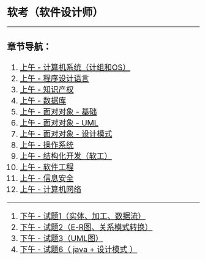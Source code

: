 # 软考（软件设计师）
---
<div style="font-size:20px;">

### 章节导航：
1. [上午 - 计算机系统（计组和OS）](软考/软考-note/1.md)
2. [上午 - 程序设计语言](软考/软考-note/2.md)
3. [上午 - 知识产权](软考/软考-note/4.md)
4. [上午 - 数据库](软考/软考-note/5.md)
5. [上午 - 面对对象 - 基础](软考/软考-note/7.md)
6. [上午 - 面对对象 - UML](软考/软考-note/8.md)
7. [上午 - 面对对象 - 设计模式](软考/软考-note/10.md)
8. [上午 - 操作系统](软考/软考-note/12.md)
9. [上午 - 结构化开发（软工）](软考/软考-note/13.md)
10. [上午 - 软件工程](软考/软考-note/14.md)
11. [上午 - 信息安全](软考/软考-note/15.md)
12. [上午 - 计算机网络](软考/软考-note/16.md)
---
1. [下午 - 试题1（实体、加工、数据流）](软考/软考-note/3.md)
2. [下午 - 试题2（E-R图、关系模式转换）](软考/软考-note/6.md)
3. [下午 - 试题3（UML图）](软考/软考-note/9.md)
4. [下午 - 试题6（ java + 设计模式 ）](软考/软考-note/11.md)
</div>